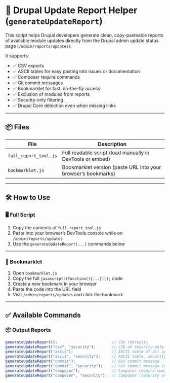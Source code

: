 # 🧰 Drupal Update Report Helper (`generateUpdateReport`)

This script helps Drupal developers generate clean, copy-pasteable reports of available module updates directly from the Drupal admin update status page (`/admin/reports/updates`).

It supports:
- ✅ CSV exports
- ✅ ASCII tables for easy pasting into issues or documentation
- ✅ Composer require commands
- ✅ Git commit messages
- ✅ Bookmarklet for fast, on-the-fly access
- ✅ Exclusion of modules from reports
- ✅ Security-only filtering
- ✅ Drupal Core detection even when missing links

---

## 📦 Files

| File                 | Description                                                |
|----------------------|------------------------------------------------------------|
| `full_report_tool.js` | Full readable script (load manually in DevTools or embed) |
| `bookmarklet.js`      | Bookmarklet version (paste URL into your browser’s bookmarks) |

---

## 🛠 How to Use

### 🖥 Full Script
1. Copy the contents of `full_report_tool.js`
2. Paste into your browser’s DevTools console while on `/admin/reports/updates`
3. Use the `generateUpdateReport(...)` commands below

---

### 🔖 Bookmarklet
1. Open `bookmarklet.js`
2. Copy the full `javascript:(function(){...})();` code
3. Create a new bookmark in your browser
4. Paste the code into the URL field
5. Visit `/admin/reports/updates` and click the bookmark

---

## ✅ Available Commands

### 📦 Output Reports
```js
generateUpdateReport();                        // CSV (default)
generateUpdateReport("csv", "security");       // CSV of security-only updates
generateUpdateReport("ascii");                 // ASCII table of all updates
generateUpdateReport("ascii", "security");     // ASCII table, security only
generateUpdateReport("commit");                // Git commit message
generateUpdateReport("commit", "security");    // Git commit message (security)
generateUpdateReport("composer");              // Composer require command
generateUpdateReport("composer", "security");  // Composer (security only)
